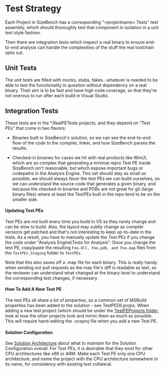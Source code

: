 # Test Strategy
Each Project in SizeBench has a corresponding "\<projectname\>.Tests" test
assembly, which should thoroughly test that component in isolation in a unit
test style fashion.

Then there are integration tests which inspect a real binary to ensure end-to-end
analysis can handle the complexities of the stuff the real toolchain spits out.

## Unit Tests
The unit tests are filled with mocks, stubs, fakes...whatever is needed to be
able to test the functionality in question without dependency on a real binary.
Their aim is to be fast and have high code coverage, so that they're not onerous
to run after each build in Visual Studio.


## Integration Tests
These tests are in the *.RealPETests projects, and they depend on "Test PEs" 
that come in two flavors:

* Binaries built in SizeBench's solution, so we can see the end-to-end flow of
the code to the compiler, linker, and how SizeBench parses the results.

* Checked-in binaries for cases we hit with real products like WinUI, 
which are so complex that generating a minimal repro Test PE inside
SizeBench isn't reasonable, but which expose important bugs or codepaths in the
Analysis Engine.  This set should stay as small as possible, we should always
favor the test PEs we can build ourselves, so we can understand the source code
that generates a given binary, and because the checked-in binaries and PDBs are
not great for git (large binary files) where at least the TestPEs built in the
repo tend to be on the smaller side.


#### Updating Test PEs
Test PEs are not built every time you build in VS as they rarely change and can
be slow to build.  Also, the layout may subtly change as compiler versions get
patched and that's not interesting to keep up-to-date in the tests.
As a result, you have to manually update the Test PEs if you change the code
under "Analysis Engine\Tests for Analysis".  Once you change the test PE,
copy/paste the resulting `Foo.dll, Foo.pdb, and Foo.map` files from the 
`TestPEs_Staging` folder to `TestPEs`.

Note that this also saves off a .map file for each binary.  This is really handy
when sending out pull requests as the map file's diff is readable as text, so the
reviewer can understand what changed at the binary level to understand the
corresponding test changes, if necessary.

#### How To Add A New Test PE
The test PEs all share a lot of properties, so a common set of MSBuild properties
has been added to the solution - see TestPEDll.props.  When adding a new test
project (which should be under the [TestPEProjects folder](/src/TestPEProjects), 
look at how the other projects look and mimic them as much as possible.
This will require hand-editing the .vcxproj file when you add a new Test PE.

#### Solution Configuration
See [Solution Architecture](Solution%20Architecture.md) about what to maintain
for the Solution Configuration overall.  For Test PEs, it is desirable that they
exist for other CPU architectures like x86 or ARM.  Make each Test PE only one
CPU architecture, and name the project with the CPU architecture somewhere in its
name, for consistency with existing test collateral.